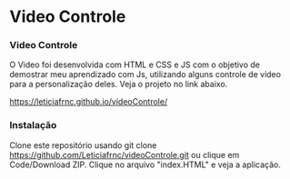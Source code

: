 # Video Controle 
### Video Controle


O Video foi desenvolvida com HTML e CSS e JS com o objetivo de demostrar meu aprendizado com Js, utilizando alguns controle de video para a personalização deles. 
 Veja o projeto no link abaixo.
 
 https://leticiafrnc.github.io/videoControle/

### Instalação 

Clone este repositório usando git clone https://github.com/Leticiafrnc/videoControle.git ou clique em Code/Download ZIP.
Clique no arquivo "index.HTML" e veja a aplicação.
